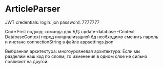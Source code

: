 # ArticleParser

JWT credentials: 
 login: jon
 password: 7777777

Code First подход:
 команда для БД: update-database -Context DatabaseContext
 перед инициализацией бд необходимо сменить пароль и инстанс connectionString в файле appsettings.json

Выбранная архитектура: многоуровневая архитектура:
 Если мы разделим наш код по слоям, то изменения в одном слое не сильно повлияют на другой.


